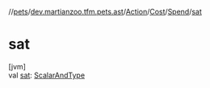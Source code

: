//[pets](../../../../../index.md)/[dev.martianzoo.tfm.pets.ast](../../../index.md)/[Action](../../index.md)/[Cost](../index.md)/[Spend](index.md)/[sat](sat.md)

# sat

[jvm]\
val [sat](sat.md): [ScalarAndType](../../../-scalar-and-type/index.md)
